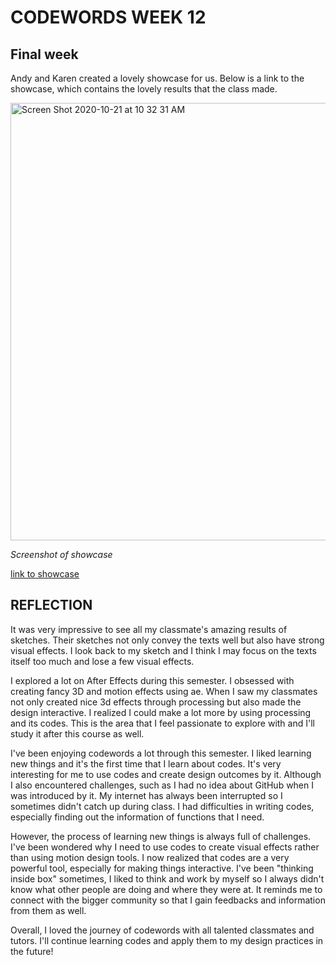 # CODEWORDS WEEK 12

## Final week

Andy and Karen created a lovely showcase for us. Below is a link to the showcase, which contains the lovely results that the class made.

<img width="700" alt="Screen Shot 2020-10-21 at 10 32 31 AM" src="https://user-images.githubusercontent.com/68975607/96666025-de3dbc80-1388-11eb-8f10-e0daba8ff23c.png">

*Screenshot of showcase*

[link to showcase](https://simandy.github.io/codewords/)

## REFLECTION
It was very impressive to see all my classmate's amazing results of sketches. Their sketches not only convey the texts well but also have strong visual effects. I look back to my sketch and I think I may focus on the texts itself too much and lose a few visual effects.

I explored a lot on After Effects during this semester. I obsessed with creating fancy 3D and motion effects using ae. When I saw my classmates not only created nice 3d effects through processing but also made the design interactive. I realized I could make a lot more by using processing and its codes. This is the area that I feel passionate to explore with and I'll study it after this course as well. 

I've been enjoying codewords a lot through this semester. I liked learning new things and it's the first time that I learn about codes. It's very interesting for me to use codes and create design outcomes by it. Although I also encountered challenges, such as I had no idea about GitHub when I was introduced by it. My internet has always been interrupted so I sometimes didn't catch up during class. I had difficulties in writing codes, especially finding out the information of functions that I need.

However, the process of learning new things is always full of challenges. I've been wondered why I need to use codes to create visual effects rather than using motion design tools. I now realized that codes are a very powerful tool, especially for making things interactive. I've been "thinking inside box" sometimes, I liked to think and work by myself so I always didn't know what other people are doing and where they were at. It reminds me to connect with the bigger community so that I gain feedbacks and information from them as well.

Overall, I loved the journey of codewords with all talented classmates and tutors. I'll continue learning codes and apply them to my design practices in the future!

